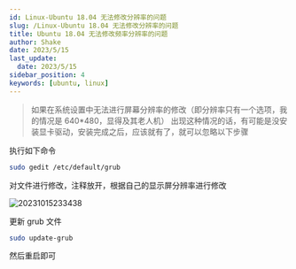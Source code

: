 ```yaml
---
id: Linux-Ubuntu 18.04 无法修改分辨率的问题
slug: /Linux-Ubuntu 18.04 无法修改分辨率的问题
title: Ubuntu 18.04 无法修改频率分辨率的问题
author: Shake
date: 2023/5/15
last_update: 
  date: 2023/5/15
sidebar_position: 4
keywords: [ubuntu, linux] 
---
```


> 如果在系统设置中无法进行屏幕分辨率的修改（即分辨率只有一个选项，我的情况是 640*480，显得及其老人机）
> 出现这种情况的话，有可能是没安装显卡驱动，安装完成之后，应该就有了，就可以忽略以下步骤

执行如下命令

```bash
sudo gedit /etc/default/grub
```

对文件进行修改，注释放开，根据自己的显示屏分辨率进行修改

![20231015233438](https://shake-picture.oss-cn-guangzhou.aliyuncs.com/Docusaurus/docs/Stack/Linux/20231015233438.png)

更新 grub 文件

```bash
sudo update-grub
```

然后重启即可
